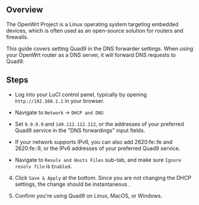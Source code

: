 ## Overview

The OpenWrt Project is a Linux operating system targeting embedded devices, which is often used as an open-source solution for routers and firewalls.

This guide covers setting Quad9 in the DNS forwarder settings. When using your OpenWrt router as a DNS server, it will forward DNS requests to Quad9.

## Steps

* Log into your LuCI control panel, typically by opening `http://192.168.1.1` in your browser.

* Navigate to `Network` -> `DHCP and DNS`

* Set `9.9.9.9` and `149.112.112.112`, or the addresses of your preferred Quad9 service in the "DNS forwardings" input fields.

* If your network supports IPv6, you can also add 2620:fe::fe and 2620:fe::9, or the IPv6 addresses of your preferred Quad9 service.

* Navigate to `Resolv and Hosts Files` sub-tab, and make sure `Ignore resolv file` is `Enabled`.

4. Click `Save & Apply` at the bottom. Since you are not changing the DHCP settings, the change should be instantaneous .

5. Confirm you're using Quad9 on Linux, MacOS, or Windows.
